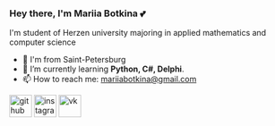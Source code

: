 ### Hey there, I'm Mariia Botkina 💕
I'm student of Herzen university majoring in applied mathematics and computer science

- 📍 I'm from Saint-Petersburg
- 🌱 I’m currently learning **Python, C#, Delphi**. 
- 📫 How to reach me: mariiabotkina@gmail.com 


[<img src='https://cdn.jsdelivr.net/npm/simple-icons@3.0.1/icons/github.svg' alt='github' height='40'>](https://github.com/mariia-botkina)  [<img src='https://cdn.jsdelivr.net/npm/simple-icons@3.0.1/icons/instagram.svg' alt='instagram' height='40'>](https://www.instagram.com/mariia_botkina/)  [<img src='https://cdn.jsdelivr.net/npm/simple-icons@3.0.1/icons/vk.svg' alt='vk' height='40'>](https://vk.com/mariia_botkina)  
